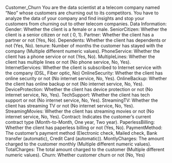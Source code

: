 Customer_Churn
You are the data scientist at a telecom company named “Neo” whose customers are churning out to its competitors. You have to analyze the data of your company and find insights and stop your customers from churning out to other telecom companies.
 Data Information: 
Gender: Whether the client is a female or a male.
 SeniorCitizen: Whether the client is a senior citizen or not ( 0, 1).
 Partner: Whether the client has a partner or not (Yes, No).
 Dependents: Whether the client has dependents or not (Yes, No).
 tenure: Number of months the customer has stayed with the company (Multiple different numeric values).
 PhoneService: Whether the client has a phone service or not (Yes, No).
 MultipleLines: Whether the client has multiple lines or not (No phone service, No, Yes).
 InternetServices: Whether the client is subscribed to Internet service with the company (DSL, Fiber optic, No)
 OnlineSecurity: Whether the client has online security or not (No internet service, No, Yes).
 OnlineBackup: Whether the client has online backup or not (No internet service, No, Yes).
 DeviceProtection: Whether the client has device protection or not (No internet service, No, Yes).
TechSupport: Whether the client has tech support or not (No internet service, No, Yes).
StreamingTV: Whether the client has streaming TV or not (No internet service, No, Yes).
StreamingMovies: Whether the client has streaming movies or not (No internet service, No, Yes).
 Contract: Indicates the customer’s current contract type (Month-to-Month, One year, Two year).
PaperlessBilling: Whether the client has paperless billing or not (Yes, No).
PaymentMethod: The customer’s payment method (Electronic check, Mailed check, Bank transfer (automatic), Credit Card (automatic)).
MontlyCharges: The amount charged to the customer monthly (Multiple different numeric values).
TotalCharges: The total amount charged to the customer (Multiple different numeric values).
Churn: Whether customer churn or not (No, Yes)
